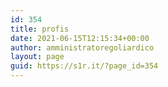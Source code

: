 ```yaml
---
id: 354
title: profis
date: 2021-06-15T12:15:34+00:00
author: amministratoregoliardico
layout: page
guid: https://s1r.it/?page_id=354
---
```

